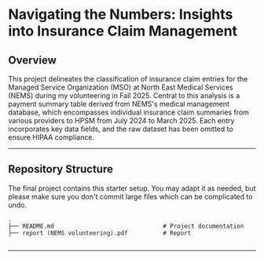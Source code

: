 # Navigating the Numbers: Insights into Insurance Claim Management

## Overview

This project delineates the classification of insurance claim entries for the Managed Service Organization (MSO) at North East Medical Services (NEMS) during my volunteering in Fall 2025. Central to this analysis is a payment summary table derived from NEMS's medical management database, which encompasses individual insurance claim summaries from various providers to HPSM from July 2024 to March 2025. Each entry incorporates key data fields, and the raw dataset has been omitted to ensure HIPAA compliance.

---
## Repository Structure

The final project contains this starter setup. You may adapt it as needed, but please make sure you don't commit large files which can be complicated to undo.

```
.
├── README.md                               # Project documentation
├── report (NEMS volunteering).pdf          # Report


```

---
